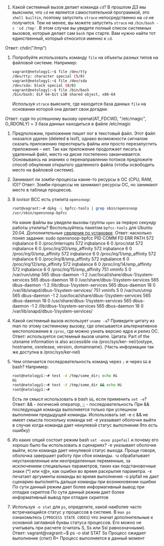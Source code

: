 1. Какой системный вызов делает команда `cd`? В прошлом ДЗ мы выяснили, что `cd` не является самостоятельной  программой, это `shell builtin`, поэтому запустить `strace` непосредственно на `cd` не получится. Тем не менее, вы можете запустить `strace` на `/bin/bash -c 'cd /tmp'`. В этом случае вы увидите полный список системных вызовов, которые делает сам `bash` при старте. Вам нужно найти тот единственный, который относится именно к `cd`.

Ответ: chdir("/tmp")

1. Попробуйте использовать команду `file` на объекты разных типов на файловой системе. Например:
    ```bash
    vagrant@netology1:~$ file /dev/tty
    /dev/tty: character special (5/0)
    vagrant@netology1:~$ file /dev/sda
    /dev/sda: block special (8/0)
    vagrant@netology1:~$ file /bin/bash
    /bin/bash: ELF 64-bit LSB shared object, x86-64
    ```
    Используя `strace` выясните, где находится база данных `file` на основании которой она делает свои догадки.

Ответ: судя по успешному вызову openat(AT_FDCWD, "/etc/magic", O_RDONLY) = 3 база данных находиться в файле /etc/magic

1. Предположим, приложение пишет лог в текстовый файл. Этот файл оказался удален (deleted в lsof), однако возможности сигналом сказать приложению переоткрыть файлы или просто перезапустить приложение – нет. Так как приложение продолжает писать в удаленный файл, место на диске постепенно заканчивается. Основываясь на знаниях о перенаправлении потоков предложите способ обнуления открытого удаленного файла (чтобы освободить место на файловой системе).

1. Занимают ли зомби-процессы какие-то ресурсы в ОС (CPU, RAM, IO)?
Ответ: Зомби-процессы не занимают ресурсы ОС, но занимают место в таблице процеесов.

1. В iovisor BCC есть утилита `opensnoop`:
    ```bash
    root@vagrant:~# dpkg -L bpfcc-tools | grep sbin/opensnoop
    /usr/sbin/opensnoop-bpfcc
    ```
    На какие файлы вы увидели вызовы группы `open` за первую секунду работы утилиты? Воспользуйтесь пакетом `bpfcc-tools` для Ubuntu 20.04. Дополнительные [сведения по установке](https://github.com/iovisor/bcc/blob/master/INSTALL.md).
Ответ: насколько понял задание:
 sudo opensnoop-bpfcc
PID    COMM               FD ERR PATH
572    irqbalance          6   0 /proc/interrupts
572    irqbalance          6   0 /proc/stat
572    irqbalance          6   0 /proc/irq/20/smp_affinity
572    irqbalance          6   0 /proc/irq/0/smp_affinity
572    irqbalance          6   0 /proc/irq/1/smp_affinity
572    irqbalance          6   0 /proc/irq/8/smp_affinity
572    irqbalance          6   0 /proc/irq/12/smp_affinity
572    irqbalance          6   0 /proc/irq/14/smp_affinity
572    irqbalance          6   0 /proc/irq/15/smp_affinity
751    vminfo              5   0 /var/run/utmp
565    dbus-daemon        -1   2 /usr/local/share/dbus-1/system-services
565    dbus-daemon        18   0 /usr/share/dbus-1/system-services
565    dbus-daemon        -1   2 /lib/dbus-1/system-services
565    dbus-daemon        18   0 /var/lib/snapd/dbus-1/system-services/
751    vminfo              5   0 /var/run/utmp
565    dbus-daemon        -1   2 /usr/local/share/dbus-1/system-services
565    dbus-daemon        18   0 /usr/share/dbus-1/system-services
565    dbus-daemon        -1   2 /lib/dbus-1/system-services
565    dbus-daemon        18   0 /var/lib/snapd/dbus-1/system-services/


1. Какой системный вызов использует `uname -a`? Приведите цитату из man по этому системному вызову, где описывается альтернативное местоположение в `/proc`, где можно узнать версию ядра и релиз ОС.
Ответ: используется системный вызов uname.
Цитата: 
     Part of the utsname information is also accessible  via  /proc/sys/ker‐
       nel/{ostype, hostname, osrelease, version, domainname}.
(Часть информации так же доступна в /proc/sys/ker‐nel)

1. Чем отличается последовательность команд через `;` и через `&&` в bash? Например:
    ```bash
    root@netology1:~# test -d /tmp/some_dir; echo Hi
    Hi
    root@netology1:~# test -d /tmp/some_dir && echo Hi
    root@netology1:~#
    ```
    Есть ли смысл использовать в bash `&&`, если применить `set -e`?
Ответ: && - логичесий оператор, ;; - последовательность
При && последующая команда выполняется только при успешном выполнении предыдущей команды.
Использовать set -e с && не имеет смысла поскольку команда set -e указывает оболочке выйти в случае когда команда дает ненулевой статус выполнения 9то есть ошибку)

1. Из каких опций состоит режим bash `set -euxo pipefail` и почему его хорошо было бы использовать в сценариях?
-e указывает оболочке выйти, если команда дает ненулевой статус выхода. Проще говоря, оболочка завершает работу при сбое команды.
-u обрабатывает неустановленные или неопределенные переменные, за исключением специальных параметров, таких как подстановочные знаки (*) или «@», как ошибки во время раскрытия параметра.
-x печатает аргументы команды во время выполнения
-o pipfail не дает сценарию выполнятть дальше команды при возникновении ошибки
По сути данный режим дает более информативный вывод при отладке скриптов 
По сути данный режим дает более информативный вывод при отладке скриптов 

3. Используя `-o stat` для `ps`, определите, какой наиболее часто встречающийся статус у процессов в системе. В `man ps` ознакомьтесь (`/PROCESS STATE CODES`) что значат дополнительные к основной заглавной буквы статуса процессов. Его можно не учитывать при расчете (считать S, Ss или Ssl равнозначными).
Ответ:
vagrant@vagrant:~$ ps -o stat
STAT
Ss  Процесс ожидает выполнение (спит)
R+  Процесс выполняется в данный момент
 

